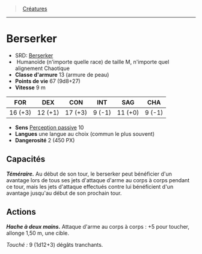 ﻿---
!Monster
Family: MonsterHD
Type: Humanoïde (n'importe quelle race)
Size: M
Alignment: n'importe quel alignement Chaotique
ArmorClass: 13 (armure de peau)
HitPoints: 67 (9d8+27)
Speed: 9 m
Strength: 16 (+3)
Dexterity: 12 (+1)
Constitution: 17 (+3)
Intelligence: ' 9 (-1)'
Wisdom: 11 (+0)
Charisma: ' 9 (-1)'
Senses: '[Perception passive](hd_abilities_dexterity_perception_passive.md) 10'
Languages: une langue au choix (commun le plus souvent)
Challenge: 2 (450 PX)
Id: monsters_hd.md#berserker
ParentLink: monsters_hd.md#créatures
Name: Berserker
ParentName: Créatures
NameLevel: 1
AltName: '[Berserker](srd_monsters_berserker.md)'
Attributes: {}
---
> [Créatures](hd_monsters.md)

---

# Berserker

- SRD: [Berserker](srd_monsters_berserker.md)
-  Humanoïde (n'importe quelle race) de taille M, n'importe quel alignement Chaotique
- **Classe d'armure** 13 (armure de peau)
- **Points de vie** 67 (9d8+27)
- **Vitesse** 9 m

|FOR|DEX|CON|INT|SAG|CHA|
|---|---|---|---|---|---|
|16 (+3)|12 (+1)|17 (+3)| 9 (-1)|11 (+0)| 9 (-1)|

- **Sens** [Perception passive](hd_abilities_dexterity_perception_passive.md) 10
- **Langues** une langue au choix (commun le plus souvent)
- **Dangerosité** 2 (450 PX)

## Capacités

**_Téméraire._** Au début de son tour, le berserker peut bénéficier d'un avantage lors de tous ses jets d'attaque d'arme au corps à corps pendant ce tour, mais les jets d'attaque effectués contre lui bénéficient d'un avantage jusqu'au début de son prochain tour.

## Actions

**_Hache à deux mains._** Attaque d'arme au corps à corps : +5 pour toucher, allonge 1,50 m, une cible.

_Touché :_ 9 (1d12+3) dégâts tranchants.

